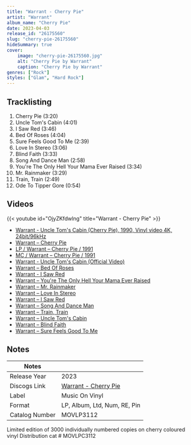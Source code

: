 ```yaml
---
title: "Warrant - Cherry Pie"
artist: "Warrant"
album_name: "Cherry Pie"
date: 2023-04-03
release_id: "26175560"
slug: "cherry-pie-26175560"
hideSummary: true
cover:
    image: "cherry-pie-26175560.jpg"
    alt: "Cherry Pie by Warrant"
    caption: "Cherry Pie by Warrant"
genres: ["Rock"]
styles: ["Glam", "Hard Rock"]
---
```


## Tracklisting
1. Cherry Pie (3:20)
2. Uncle Tom's Cabin (4:01)
3. I Saw Red (3:46)
4. Bed Of Roses (4:04)
5. Sure Feels Good To Me (2:39)
6. Love In Stereo (3:06)
7. Blind Faith (3:33)
8. Song And Dance Man (2:58)
9. You're The Only Hell Your Mama Ever Raised (3:34)
10. Mr. Rainmaker (3:29)
11. Train, Train (2:49)
12. Ode To Tipper Gore (0:54)

## Videos
{{< youtube id="OjyZKfdwlng" title="Warrant - Cherry Pie" >}}
- [Warrant - Uncle Tom's Cabin (Cherry Pie), 1990, Vinyl video 4K, 24bit/96kHz](https://www.youtube.com/watch?v=AlmKZnX_sVY)
- [Warrant – Cherry Pie](https://www.youtube.com/watch?v=Lf3pEwlJ5pw)
- [LP / Warrant ‎– Cherry Pie / 1991](https://www.youtube.com/watch?v=1mYXpdj5fGQ)
- [MC / Warrant – Cherry Pie / 1991](https://www.youtube.com/watch?v=0Gc_-ZPpesM)
- [Warrant - Uncle Tom's Cabin (Official Video)](https://www.youtube.com/watch?v=bx6f68Wd9dc)
- [Warrant – Bed Of Roses](https://www.youtube.com/watch?v=W48heMOeW1c)
- [Warrant - I Saw Red](https://www.youtube.com/watch?v=3dh79Ggx9Js)
- [Warrant – You're The Only Hell Your Mama Ever Raised](https://www.youtube.com/watch?v=3jvd5LL__7w)
- [Warrant – Mr. Rainmaker](https://www.youtube.com/watch?v=13V2oQ92No0)
- [Warrant – Love In Stereo](https://www.youtube.com/watch?v=HPnpYGLjrBw)
- [Warrant – I Saw Red](https://www.youtube.com/watch?v=PJ60M7UXCig)
- [Warrant – Song And Dance Man](https://www.youtube.com/watch?v=Mnrg0BlzeM4)
- [Warrant – Train, Train](https://www.youtube.com/watch?v=jci8rDnicJA)
- [Warrant – Uncle Tom's Cabin](https://www.youtube.com/watch?v=iTcYXkGWK_0)
- [Warrant – Blind Faith](https://www.youtube.com/watch?v=QGB_J4OEk6c)
- [Warrant – Sure Feels Good To Me](https://www.youtube.com/watch?v=KCL2ZWA_yE0)


## Notes

| Notes          |             |
| ---------------| ----------- |
| Release Year   | 2023 |
| Discogs Link   | [Warrant - Cherry Pie](https://www.discogs.com/release/26175560-Warrant-Cherry-Pie) |
| Label          | Music On Vinyl |
| Format         | LP, Album, Ltd, Num, RE, Pin |
| Catalog Number | MOVLP3112 |

Limited edition of 3000 individually numbered copies on cherry coloured vinyl  Distribution cat # MOVLPC3112

